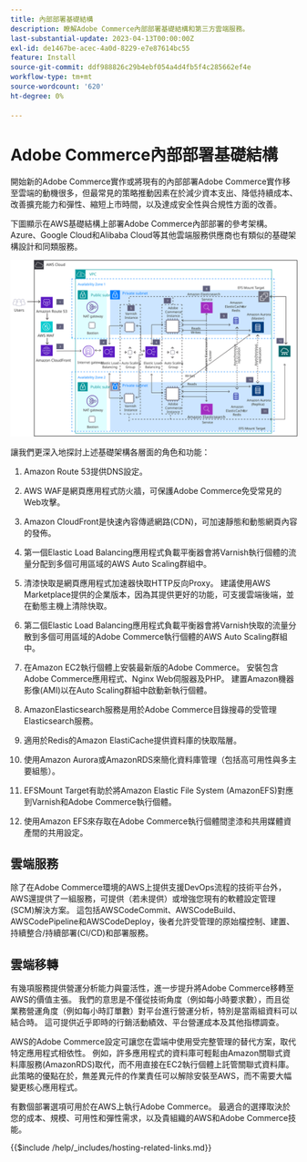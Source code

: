 ```yaml
---
title: 內部部署基礎結構
description: 瞭解Adobe Commerce內部部署基礎結構和第三方雲端服務。
last-substantial-update: 2023-04-13T00:00:00Z
exl-id: de1467be-acec-4a0d-8229-e7e87614bc55
feature: Install
source-git-commit: ddf988826c29b4ebf054a4d4fb5f4c285662ef4e
workflow-type: tm+mt
source-wordcount: '620'
ht-degree: 0%

---
```


# Adobe Commerce內部部署基礎結構

開始新的Adobe Commerce實作或將現有的內部部署Adobe Commerce實作移至雲端的動機很多，但最常見的策略推動因素在於減少資本支出、降低持續成本、改善擴充能力和彈性、縮短上市時間，以及達成安全性與合規性方面的改善。

下圖顯示在AWS基礎結構上部署Adobe Commerce內部部署的參考架構。 Azure、Google Cloud和Alibaba Cloud等其他雲端服務供應商也有類似的基礎架構設計和同類服務。

![在協力廠商雲端服務上顯示自行託管Adobe Commerce基礎結構的圖表](/help/assets/playbooks/on-premises-infrastructure.svg)

讓我們更深入地探討上述基礎架構各層面的角色和功能：

1. Amazon Route 53提供DNS設定。

1. AWS WAF是網頁應用程式防火牆，可保護Adobe Commerce免受常見的Web攻擊。

1. Amazon CloudFront是快速內容傳遞網路(CDN)，可加速靜態和動態網頁內容的發佈。

1. 第一個Elastic Load Balancing應用程式負載平衡器會將Varnish執行個體的流量分配到多個可用區域的AWS Auto Scaling群組中。

1. 清漆快取是網頁應用程式加速器快取HTTP反向Proxy。 建議使用AWS Marketplace提供的企業版本，因為其提供更好的功能，可支援雲端後端，並在動態主機上清除快取。

1. 第二個Elastic Load Balancing應用程式負載平衡器會將Varnish快取的流量分散到多個可用區域的Adobe Commerce執行個體的AWS Auto Scaling群組中。

1. 在Amazon EC2執行個體上安裝最新版的Adobe Commerce。 安裝包含Adobe Commerce應用程式、Nginx Web伺服器及PHP。 建置Amazon機器影像(AMI)以在Auto Scaling群組中啟動新執行個體。

1. AmazonElasticsearch服務是用於Adobe Commerce目錄搜尋的受管理Elasticsearch服務。

1. 適用於Redis的Amazon ElastiCache提供資料庫的快取階層。

1. 使用Amazon Aurora或AmazonRDS來簡化資料庫管理（包括高可用性與多主要組態）。

1. EFSMount Target有助於將Amazon Elastic File System (AmazonEFS)對應到Varnish和Adobe Commerce執行個體。

1. 使用Amazon EFS來存取在Adobe Commerce執行個體間塗漆和共用媒體資產間的共用設定。

## 雲端服務

除了在Adobe Commerce環境的AWS上提供支援DevOps流程的技術平台外，AWS還提供了一組服務，可提供（若未提供）或增強您現有的軟體設定管理(SCM)解決方案。 這包括AWSCodeCommit、AWSCodeBuild、AWSCodePipeline和AWSCodeDeploy，後者允許受管理的原始檔控制、建置、持續整合/持續部署(CI/CD)和部署服務。

## 雲端移轉

有幾項服務提供營運分析能力與靈活性，進一步提升將Adobe Commerce移轉至AWS的價值主張。 我們的意思是不僅從技術角度（例如每小時要求數），而且從業務營運角度（例如每小時訂單數）對平台進行營運分析，特別是當兩組資料可以結合時。 這可提供近乎即時的行銷活動績效、平台營運成本及其他指標調查。

AWS的Adobe Commerce設定可讓您在雲端中使用受完整管理的替代方案，取代特定應用程式相依性。 例如，許多應用程式的資料庫可輕鬆由Amazon關聯式資料庫服務(AmazonRDS)取代，而不用直接在EC2執行個體上託管關聯式資料庫。 此策略的優點在於，無差異元件的作業責任可以解除安裝至AWS，而不需要大幅變更核心應用程式。

有數個部署選項可用於在AWS上執行Adobe Commerce。 最適合的選擇取決於您的成本、規模、可用性和彈性需求，以及貴組織的AWS和Adobe Commerce技能。

{{$include /help/_includes/hosting-related-links.md}}
